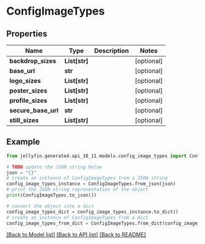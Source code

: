 # ConfigImageTypes


## Properties

Name | Type | Description | Notes
------------ | ------------- | ------------- | -------------
**backdrop_sizes** | **List[str]** |  | [optional] 
**base_url** | **str** |  | [optional] 
**logo_sizes** | **List[str]** |  | [optional] 
**poster_sizes** | **List[str]** |  | [optional] 
**profile_sizes** | **List[str]** |  | [optional] 
**secure_base_url** | **str** |  | [optional] 
**still_sizes** | **List[str]** |  | [optional] 

## Example

```python
from jellyfin.generated.api_10_11.models.config_image_types import ConfigImageTypes

# TODO update the JSON string below
json = "{}"
# create an instance of ConfigImageTypes from a JSON string
config_image_types_instance = ConfigImageTypes.from_json(json)
# print the JSON string representation of the object
print(ConfigImageTypes.to_json())

# convert the object into a dict
config_image_types_dict = config_image_types_instance.to_dict()
# create an instance of ConfigImageTypes from a dict
config_image_types_from_dict = ConfigImageTypes.from_dict(config_image_types_dict)
```
[[Back to Model list]](README.md#documentation-for-models) [[Back to API list]](README.md#documentation-for-api-endpoints) [[Back to README]](README.md)


